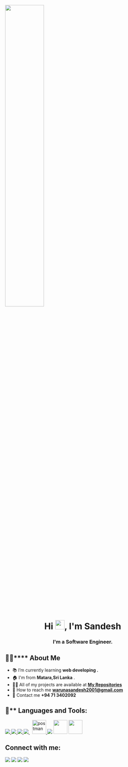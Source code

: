 <a href="#"><img width="50%" height="auto" src="https://img.icons8.com/external-photo3ideastudio-gradient-photo3ideastudio/344/external-personal-data-covid19-prevention-photo3ideastudio-gradient-photo3ideastudio.png" height="175px"/></a>

<h1 align="center">Hi <img src="https://raw.githubusercontent.com/MartinHeinz/MartinHeinz/master/wave.gif" width="30px">, I'm Sandesh</h1>
<h3 align="center">I'm a Software Engineer.</h3>

## 🙋‍♂️**** About Me

- 📚 I’m currently learning **web developing .**
- 🏠 I'm from **Matara,Sri Lanka** .
- 👨‍💻 All of my projects are available at **[My Repositories](https://github.com/WarunaSandesh2001?tab=repositories)**
- 📧 How to reach me **warunasandesh2001@gmail.com**
- 📲 Contact me **+94 71 3402092**

## 🚀** Languages and Tools:

<p align="left"> 
    <a href="https://www.java.com" target="_blank"> <img src="https://img.icons8.com/color/48/000000/java-coffee-cup-logo.png"/> </a>
    <a href="https://www.w3.org/html/" target="_blank"> <img src="https://img.icons8.com/color/48/000000/html-5.png"/> </a> 
    <a href="https://www.w3schools.com/css/" target="_blank"> <img src="https://img.icons8.com/color/48/000000/css3.png"/> </a>
    <a style="padding-right:8px;" href="https://www.mysql.com/" target="_blank"> <img src="https://img.icons8.com/fluent/50/000000/mysql-logo.png"/> </a>
    <a href="https://postman.com" target="_blank"> <img src="https://www.vectorlogo.zone/logos/getpostman/getpostman-icon.svg" alt="postman" width="45" height="45"/> </a>   
    <a href="https://www.jetbrains.com/idea/" target="_blank"> <img src="https://img.icons8.com/color/48/000000/intellij-idea.png"/></a>
    <a href="https://gluonhq.com/products/scene-builder/" target="_blank"> <img src="https://i2.wp.com/gluonhq.com/wp-content/uploads/2015/02/SceneBuilderLogo.png?fit=781%2C781&ssl=1" width="45"/></a>
    <a href="https://hibernate.org/" target="_blank"><img src="https://iconape.com/wp-content/png_logo_vector/hibernate-logo.png" width="45"></a>
</p>

## Connect with me:
<p align="left">

<a href = "https://www.linkedin.com/in/waruna-sandesh-9b3296226/" target = "_blank"><img src="https://img.icons8.com/fluent/48/000000/linkedin.png"/></a>
<a href = "https://wa.me/94713402092" target="_blank"><img src="https://img.icons8.com/color/48/000000/whatsapp--v1.png"/></a>
<a href = "https://www.facebook.com/waruna.sandesh.5" target="_blank"><img src="https://img.icons8.com/color/48/000000/facebook-new.png"/></a>
<a href = "https://www.instagram.com/waruna_sandesh/" target="_blank"><img src="https://img.icons8.com/color/48/000000/instagram-new--v1.png"/></a>
    
</p>